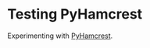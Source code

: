 # Testing PyHamcrest

Experimenting with
[PyHamcrest](https://pyhamcrest.readthedocs.io/en/latest/tutorial.html).
